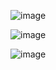 ![image](https://github.com/user-attachments/assets/eae15f3d-cc8d-43d1-b31c-d3378303ec4d)

![image](https://github.com/user-attachments/assets/be34060e-bd37-4054-be12-2a88e3ce78c2)

![image](https://github.com/user-attachments/assets/38304023-00ad-4bda-bd87-0787218fbbe0)


